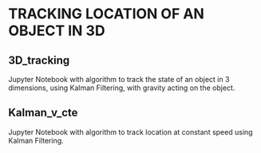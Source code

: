 # TRACKING LOCATION OF AN OBJECT IN 3D
## 3D_tracking
Jupyter Notebook with algorithm to track the state of an object in 3 dimensions, using Kalman Filtering, with gravity acting on the object.  

## Kalman_v_cte
Jupyter Notebook with algorithm to track location at constant speed using Kalman Filtering.
